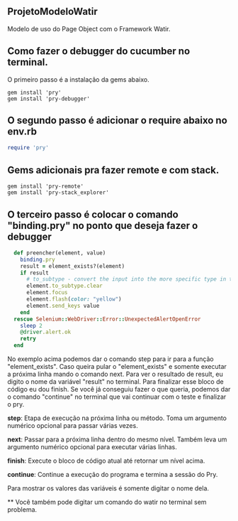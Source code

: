 ## ProjetoModeloWatir
Modelo de uso do Page Object com o Framework Watir.


## Como fazer o debugger do cucumber no terminal.
O primeiro passo é a instalação da gems abaixo.
```
gem install 'pry'
gem install 'pry-debugger'
```
## O segundo passo é adicionar o require abaixo no env.rb
```ruby
require 'pry' 
```
## Gems adicionais pra fazer remote e com stack.
```
gem install 'pry-remote'
gem install 'pry-stack_explorer'
```

## O terceiro passo é colocar o comando "binding.pry" no ponto que deseja fazer o debugger
```ruby
  def preencher(element, value)
    binding.pry
    result = element_exists?(element)
    if result
      # to_subtype - convert the input into the more specific type in text field to clear field.
      element.to_subtype.clear
      element.focus
      element.flash(color: "yellow")
      element.send_keys value
    end
  rescue Selenium::WebDriver::Error::UnexpectedAlertOpenError
    sleep 2
    @driver.alert.ok
    retry
  end
```

No exemplo acima podemos dar o comando step para ir para a função "element_exists".
Caso queira pular o "element_exists" e somente executar a próxima linha mando o comando next.
Para ver o resultado de result, eu digito o nome da variável "result" no terminal.
Para finalizar esse bloco de código eu dou finish.
Se você já conseguiu fazer o que queria, podemos dar o comando "continue" no terminal que vai continuar com o teste e finalizar o pry.


**step**: Etapa de execução na próxima linha ou método. Toma um argumento numérico opcional para passar várias vezes.

**next**: Passar para a próxima linha dentro do mesmo nível. Também leva um argumento numérico opcional para executar várias linhas.

**finish**: Execute o bloco de código atual até retornar um nível acima.

**continue**: Continue a execução do programa e termina a sessão do Pry.

Para mostrar os valores das variáveis é somente digitar o nome dela.

** Você também pode digitar um comando do watir no terminal sem problema.
